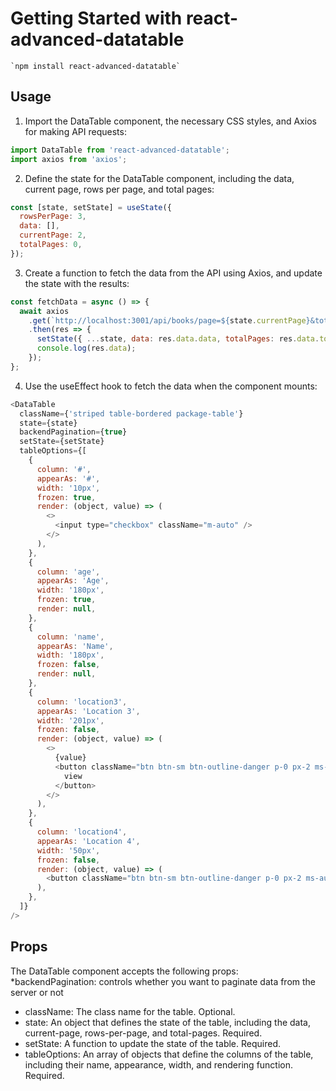 # Getting Started with react-advanced-datatable

    `npm install react-advanced-datatable`


## Usage
1. Import the DataTable component, the necessary CSS styles, and Axios for making API requests:
```javascript
import DataTable from 'react-advanced-datatable';
import axios from 'axios';
```
2. Define the state for the DataTable component, including the data, current page, rows per page, and total pages:
```javascript
const [state, setState] = useState({
  rowsPerPage: 3,
  data: [],
  currentPage: 2,
  totalPages: 0,
});
```

3. Create a function to fetch the data from the API using Axios, and update the state with the results:
```javascript
const fetchData = async () => {
  await axios
    .get(`http://localhost:3001/api/books/page=${state.currentPage}&total=${state.rowsPerPage}`)
    .then(res => {
      setState({ ...state, data: res.data.data, totalPages: res.data.total });
      console.log(res.data);
    });
};
```
4. Use the useEffect hook to fetch the data when the component mounts:
```javascript
<DataTable
  className={'striped table-bordered package-table'}
  state={state}
  backendPagination={true}
  setState={setState}
  tableOptions={[
    {
      column: '#',
      appearAs: '#',
      width: '10px',
      frozen: true,
      render: (object, value) => (
        <>
          <input type="checkbox" className="m-auto" />
        </>
      ),
    },
    {
      column: 'age',
      appearAs: 'Age',
      width: '180px',
      frozen: true,
      render: null,
    },
    {
      column: 'name',
      appearAs: 'Name',
      width: '180px',
      frozen: false,
      render: null,
    },
    {
      column: 'location3',
      appearAs: 'Location 3',
      width: '201px',
      frozen: false,
      render: (object, value) => (
        <>
          {value}
          <button className="btn btn-sm btn-outline-danger p-0 px-2 ms-auto" onClick={() => console.log(value)}>
            view
          </button>
        </>
      ),
    },
    {
      column: 'location4',
      appearAs: 'Location 4',
      width: '50px',
      frozen: false,
      render: (object, value) => (
        <button className="btn btn-sm btn-outline-danger p-0 px-2 ms-auto">{value}</button>
      ),
    },
  ]}
/>
```

## Props
The DataTable component accepts the following props:
*backendPagination: controls whether you want to paginate data from the server or not
* className: The class name for the table. Optional.
* state: An object that defines the state of the table, including the data, current-page, rows-per-page, and  total-pages. Required.
* setState: A function to update the state of the table. Required.
* tableOptions: An array of objects that define the columns of the table, including their name, appearance, width, and rendering function. Required.
